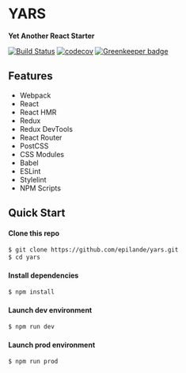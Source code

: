 # YARS
**Yet Another React Starter**

[![Build Status](https://travis-ci.org/epilande/yars.svg?branch=master)](https://travis-ci.org/epilande/yars)
[![codecov](https://codecov.io/gh/epilande/yars/branch/master/graph/badge.svg)](https://codecov.io/gh/epilande/yars)
[![Greenkeeper badge](https://badges.greenkeeper.io/epilande/yars.svg)](https://greenkeeper.io/)

## Features
* Webpack
* React
* React HMR
* Redux
* Redux DevTools
* React Router
* PostCSS
* CSS Modules
* Babel
* ESLint
* Stylelint
* NPM Scripts


## Quick Start

#### Clone this repo

```bash
$ git clone https://github.com/epilande/yars.git
$ cd yars
```

#### Install dependencies

```bash
$ npm install
```

#### Launch dev environment

```bash
$ npm run dev
```

#### Launch prod environment

```bash
$ npm run prod
```
